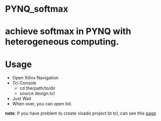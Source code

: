# PYNQ_softmax
achieve softmax in PYNQ with heterogeneous computing.
==========
# Usage
- Open Xilinx Navigation
- Tcl Console
    - cd the/path/to/dir
    - source design.tcl
- Just Wait
- When over, you can open bd.

**note**:
If you have problem to create vivado project bt tcl, can see this [page](http://www.fpgadeveloper.com/2014/08/version-control-for-vivado-projects.html)